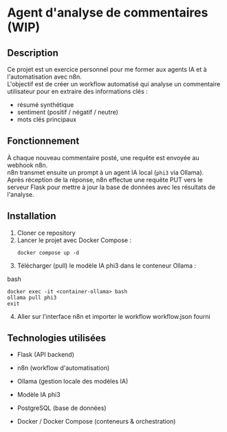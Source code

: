 # Agent d'analyse de commentaires (WIP)

## Description

Ce projet est un exercice personnel pour me former aux agents IA et à l'automatisation avec n8n.  
L'objectif est de créer un workflow automatisé qui analyse un commentaire utilisateur pour en extraire des informations clés :  
- résumé synthétique  
- sentiment (positif / négatif / neutre)  
- mots clés principaux  

## Fonctionnement

À chaque nouveau commentaire posté, une requête est envoyée au webhook n8n.  
n8n transmet ensuite un prompt à un agent IA local (`phi3` via Ollama).  
Après réception de la réponse, n8n effectue une requête PUT vers le serveur Flask pour mettre à jour la base de données avec les résultats de l'analyse.

## Installation

1. Cloner ce repository  
2. Lancer le projet avec Docker Compose :  
   ```
   docker compose up -d
   ```
3. Télécharger (pull) le modèle IA phi3 dans le conteneur Ollama :

bash
```
docker exec -it <container-ollama> bash
ollama pull phi3
exit
```
4. Aller sur l’interface n8n et importer le workflow workflow.json fourni

## Technologies utilisées
- Flask (API backend)

- n8n (workflow d'automatisation)

- Ollama (gestion locale des modèles IA)

- Modèle IA phi3

- PostgreSQL (base de données)

- Docker / Docker Compose (conteneurs & orchestration)